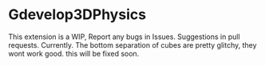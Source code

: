 # Gdevelop3DPhysics
This extension is a WIP, Report any bugs in Issues. Suggestions in pull requests.
Currently. The bottom separation of cubes are pretty glitchy, they wont work good. this will be fixed soon.
